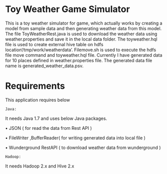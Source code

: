 # Toy Weather  Game Simulator
This is a toy weather simulator for game, which actually works by creating a model from sample data and then generating weather data from this model. The file ToyWeatherRest.java is used to download the  weather data using  weather.properties and save it in the local data  folder. The toyweather.hql  file is used to create external hive table on hdfs location‘/tmp/work/weatherdata’.  Filemove.sh is used to  execute the hdfs file move command and toyweather.hql file.  Currently I have generated data for 10 places defined in weather.properties file. The generated data file name is generated_weather_data.psv.

# Requirements

This application requires below  

    Java:
 
   It needs Java 1.7 and uses below Java packages.
     
•	JSON ( for read the data from Rest API )

•	FileWriter ,BufferReader( for writing generated data into local file )

•	Wunderground RestAPI ( to download weather data from wunderground )

    Hadoop:

It needs Hadoop 2.x and Hive 2.x

